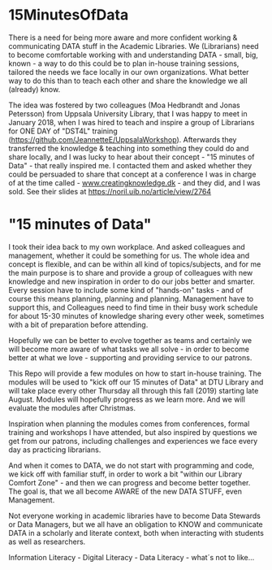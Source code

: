 # 15MinutesOfData
There is a need for being more aware and more confident working & communicating DATA stuff in the Academic Libraries. 
We (Librarians) need to become comfortable working with and understanding DATA - small, big, known - a way to do this could be to plan in-house training sessions, tailored the needs we face locally in our own organizations. What better way to do this than to teach each other and share the knowledge we all (already) know.

The idea was fostered by two colleagues (Moa Hedbrandt and Jonas Petersson) from Uppsala University Library, that I was happy to meet in January 2018, when I was hired to teach and inspire a group of Librarians for ONE DAY of "DST4L" training (https://github.com/JeannetteE/UppsalaWorkshop). 
Afterwards they transferred the knowledge & teaching into something they could do and share locally, and I was lucky to hear about their concept - "15 minutes of Data" - that really inspired me.
I contacted them and asked whether they could be persuaded to share that concept at a conference I was in charge of at the time called - www.creatingknowledge.dk - and they did, and I was sold. 
See their slides at https://noril.uib.no/article/view/2764

# "15 minutes of Data" 
I took their idea back to my own workplace. And asked colleagues and management, whether it could be something for us. 
The whole idea and concept is flexible, and can be within all kind of topics/subjects, and for me the main purpose is to share and provide a group of colleagues with new knowledge and new inspiration in order to do our jobs better and smarter. 
Every session have to include some kind of "hands-on" tasks - and of course this means planning, planning and planning. 
Management have to support this, and Colleagues need to find time in their busy work schedule for about 15-30 minutes of knowledge sharing every other week, sometimes with a bit of preparation before attending.  

Hopefully we can be better to evolve together as teams and certainly we will become more aware of what tasks we all solve - in order to become better at what we love - supporting and providing service to our patrons.

This Repo will provide a few modules on how to start in-house training. The modules will be used to "kick off our 15 minutes of Data" at DTU Library and will take place every other Thursday all through this fall (2019) starting late August. 
Modules will hopefully progress as we learn more. And we will evaluate the modules after Christmas.

Inspiration when planning the modules comes from conferences, formal training and workshops I have attended, but also inspired by questions we get from our patrons, including challenges and experiences we face every day as practicing librarians. 

And when it comes to DATA, we do not start with programming and code, we kick off with familiar stuff, in order to work a bit "within our Library Comfort Zone" - and then we can progress and become better together. The goal is, that we all become AWARE of the new DATA STUFF, even Management.

Not everyone working in academic libraries have to become Data Stewards or Data Managers, but we all have an obligation to KNOW and communicate DATA in a scholarly and literate context, both when interacting with students as well as researchers. 

Information Literacy - Digital Literacy - Data Literacy - what´s not to like...

